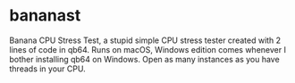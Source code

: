 # bananast

Banana CPU Stress Test, a stupid simple CPU stress tester created with 2 lines of code in qb64.
Runs on macOS, Windows edition comes whenever I bother installing qb64 on Windows.
Open as many instances as you have threads in your CPU.
